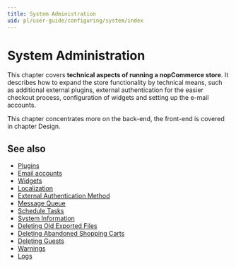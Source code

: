 ```yaml
---
title: System Administration
uid: pl/user-guide/configuring/system/index
---
```


# System Administration

This chapter covers **technical aspects of running a nopCommerce store**. It describes how to expand the store functionality by technical means, such as additional external plugins, external authentication for the easier checkout process, configuration of widgets and setting up the e-mail accounts.

This chapter concentrates more on the back-end, the front-end is covered in chapter Design.

## See also

* [Plugins](xref:pl/user-guide/configuring/system/plugins)
* [Email accounts](xref:pl/user-guide/configuring/system/email-accounts)
* [Widgets](xref:pl/user-guide/configuring/system/widgets/index)
* [Localization](xref:pl/user-guide/configuring/system/localization)
* [External Authentication Method](xref:pl/user-guide/configuring/system/external-authentication/index)
* [Message Queue](xref:pl/user-guide/configuring/system/message-queue)
* [Schedule Tasks](xref:pl/user-guide/configuring/system/schedule-tasks)
* [System Information](xref:pl/user-guide/configuring/system/system-information)
* [Deleting Old Exported Files](xref:pl/user-guide/configuring/system/deleting-old-exported-files)
* [Deleting Abandoned Shopping Carts](xref:pl/user-guide/configuring/system/deleting-abandoned-shopping-carts)
* [Deleting Guests](xref:pl/user-guide/configuring/system/deleting-guests)
* [Warnings](xref:pl/user-guide/configuring/system/warnings)
* [Logs](xref:pl/user-guide/configuring/system/log)